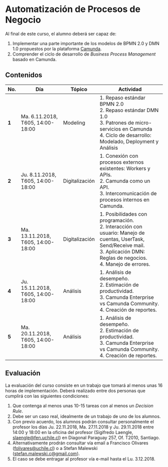 # Automatización de Procesos de Negocio
Al final de este curso, el alumno deberá ser capaz de:

1. Implementar una parte importante de los modelos de BPMN 2.0 y DMN 1.0 propuestos por la plataforma [Camunda](https://camunda.com).
2. Comprender el ciclo de desarrollo de *Business Process Management* basado en Camunda.

## Contenidos

|No.| Día | Tópico | Actividad |
|---|-----|--------|-----------|
| <b>1<b> | Ma. 6.11.2018, T605, 14:00-18:00 | Modeling | 1. Repaso estándar BPMN 2.0 <br> 2. Repaso estándar DMN 1.0 <br>  3. Patrones de micro-servicios en Camunda <br>  4. Ciclo de desarrollo: Modelado, Deployment y Análisis|
| <b>2<b> | Ju. 8.11.2018, T605, 14:00-18:00 |Digitalización | 1. Conexión con procesos externos existentes: Workers y APIs. <br>2. Camunda como un API. <br>3. Intercomunicación de procesos internos en Camunda.|
| <b>3<b> | Ma. 13.11.2018, T605, 14:00-18:00 | Digitalización | 1. Posibilidades con programación. <br> 2. Interacción con usuario: Manejo de cuentas, UserTask, Send/Receive mail. <br> 3. Aplicación DMN: Reglas de negocios. <br>4. Manejo de errores.|
| <b>4<b> | Ju. 15.11.2018, T605, 14:00-18:00 | Análisis | 1. Análisis de desempeño. <br> 2. Estimación de productividad. <br>3. Camunda Enterprise vs Camunda Community. <br> 4. Creación de reportes.|
| <b>5<b> | Ma. 20.11.2018, T605, 14:00-18:00 | Análisis | 1. Análisis de desempeño. <br> 2. Estimación de productividad. <br>3. Camunda Enterprise vs Camunda Community. <br> 4. Creación de reportes.|

## Evaluación

La evaluación del curso consiste en un trabajo que tomará al menos unas 16 horas de implementación. Deberá realizado entre dos personas que cumplirá con las siguientes condiciones:

1. Que contenga al menos unas 10-15 tareas con al menos un *Decision Rule*.
2. Debe ser un caso real, idealmente de un trabajo de uno de los alumnos.
3. Con previo acuerdo, los alumnos podrán consultar personalmente el profesor los días Ju. 22.11.2018, Ma. 27.11.2018 y Ju. 29.11.2018 entre 14:00 y 18:00 en la oficina del profesor (Sigifredo Laengle, slaengle@fen.uchile.cl) en Diagonal Paraguay 257, Of. T2010, Santiago.
4. Alternativamente prodrán consultar vía email a Francisco Olivares (folivares@uchile.cl) o a Stefan Malewski (stefan.malewski.c@gmail.com).
5. El caso se debe entragar al profesor vía e-mail hasta el Lu. 3.12.2018.
